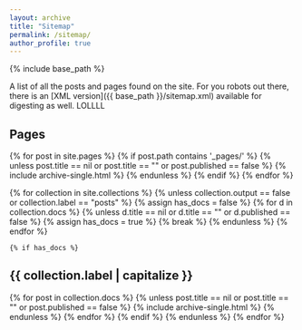 ```yaml
---
layout: archive
title: "Sitemap"
permalink: /sitemap/
author_profile: true
---
```


{% include base_path %}

A list of all the posts and pages found on the site. For you robots out there, there is an [XML version]({{ base_path }}/sitemap.xml) available for digesting as well.
LOLLLL

<h2>Pages</h2>
{% for post in site.pages %}
  {% if post.path contains '_pages/' %}
    {% unless post.title == nil or post.title == "" or post.published == false %}
      {% include archive-single.html %}
    {% endunless %}
  {% endif %}
{% endfor %}


{% for collection in site.collections %}
  {% unless collection.output == false or collection.label == "posts" %}
    {% assign has_docs = false %}
    {% for d in collection.docs %}
      {% unless d.title == nil or d.title == "" or d.published == false %}
        {% assign has_docs = true %}
        {% break %}
      {% endunless %}
    {% endfor %}

    {% if has_docs %}
  <h2>{{ collection.label | capitalize }}</h2>
      {% for post in collection.docs %}
        {% unless post.title == nil or post.title == "" or post.published == false %}
          {% include archive-single.html %}
        {% endunless %}
      {% endfor %}
    {% endif %}
  {% endunless %}
{% endfor %}

